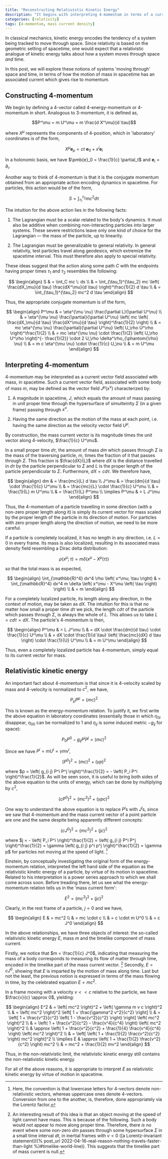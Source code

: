 ```yaml
---
title: "Reconstructing Relativistic Kinetic Energy"
description: "It begins with interpreting 4-momentum in terms of a current density for mass"
categories: [relativity]
tags: [4-momentum, mass current density]
---
```


In classical mechanics, kinetic energy encodes the tendency of a system being tracked to move through space. Since relativity is based on the geometric setting of space*time*, one would expect that a relativistic analogue of kinetic energy talks about how a system moves through space *and* time.

In this post, we will explore these notions of systems 'moving through' space and time, in terms of how the motion of mass in spacetime has an associated current which gives rise to momentum.

## Constructing 4-momentum

We begin by defining a 4-vector called 4-energy-momentum or 4-momentum in short. Analogous to 3-momentum, it is defined as,

$$P^\mu = m U^\mu = m \frac{d X^\mu}{d \tau}$$

where $X^\mu$ represents the components of 4-position, which in 'laboratory' coordinates is of the form,

$$X^\mu \pmb{e}_\mu = ct \: \pmb{e}_0 + x^i \pmb{e}_i$$

In a holonomic basis, we have $\pmb{e}_0 = \frac{1}{c} \partial_t$ and $\pmb{e}_i = \partial_i$.

Another way to think of 4-momentum is that it is the conjugate momentum obtained from an appropriate action encoding dynamics in spacetime. For particles, this action would be of the form,

$$S = \int_{\tau_1}^{\tau_2} mc^2 d \tau$$

The intuition for the above action lies in the following facts:

1. The Lagrangian must be a scalar related to the body's dynamics. It must also be additive when combining non-interacting particles into larger systems. These severe restrictions leave only one kind of choice for the Lagrangian — the mass of the particle, up to linearity.

2. The Lagrangian must be generalizable to general relativity. In general relativity, test particles travel along geodesics, which extremize the spacetime interval. This must therefore also apply to special relativity.

These ideas suggest that the action along some path $C$ with the endpoints having proper times $\tau_1$ and $\tau_2$ resembles the following:

$$
\begin{align}
S & = \int_C mc \: ds \\
& = \int_{\tau_1}^{\tau_2} mc \left( \frac{dX_\mu}{d \tau} \frac{dX^\mu}{d \tau} \right)^\frac{1}{2} d \tau \\
& = \int_{\tau_1}^{\tau_2} mc^2 d \tau
\end{align}
$$

Thus, the appropriate conjugate momentum is of the form,

$$
\begin{align}
P^\mu & = \eta^{\mu \nu} \frac{\partial L}{\partial U^\nu} \\
& = \eta^{\mu \nu} \frac{\partial}{\partial U^\nu} \left( mc \left( \frac{dX_\mu}{d \tau} \frac{dX^\mu}{d \tau} \right)^\frac{1}{2} \right) \\
& = mc \eta^{\mu \nu} \frac{\partial}{\partial U^\nu} \left( U_\rho U^\rho \right)^\frac{1}{2} \\
& = mc \eta^{\mu \nu} \cdot \frac{1}{2} \left( U_\rho U^\rho \right)^{- \frac{1}{2}} \cdot 2 U_\rho \delta^\rho_{\phantom{\rho} \nu} \\
& = m c \eta^{\mu \nu} \cdot \frac{1}{c} U_\nu \\
& = m U^\mu
\end{align}
$$

## Interpreting 4-momentum

4-momentum may be interpreted as a current vector field associated with mass, in spacetime. Such a current vector field, associated with some body of mass $m$, may be defined as the vector field $J^\mu \left( x^\nu \right)$ characterized by:

1. A magnitude in spacetime, $J$, which equals the amount of mass passing in unit proper time through the hypersurface of simulteinity $\Sigma$ (in a given frame) passing through $x^\nu$.

2. Having the same direction as the motion of the mass at each point, i.e. having the same direction as the velocity vector field $U^\mu$.

By construction, the mass current vector is its magnitude times the unit vector along 4-velocity, $\frac{1}{c} U^\mu$.

In a small proper time $d \tau$, the amount of mass $dm$ which passes through $\Sigma$ is the mass of the traversing particle, $m$, times the fraction of it that passes through $\Sigma$. This fraction is $\frac{dX}{L}$ where $dX$ is the distance travelled in $d \tau$ by the particle perpendicular to $\Sigma$ and $L$ is the proper length of the particle perpendicular to $\Sigma$. Furthermore, $dX = c d \tau$. We therefore have,

$$
\begin{align}
dm & = \frac{mc}{L} d \tau \\
J^\mu & = \frac{dm}{d \tau} \cdot \frac{1}{c} U^\mu \\
& = \frac{mc}{L} \cdot \frac{1}{c} U^\mu \\
& = \frac{1}{L} m U^\mu \\
& = \frac{1}{L} P^\mu \\
\implies P^\mu & = L J^\mu
\end{align}
$$

Thus, the 4-momentum of a particle travelling in some direction (with a non-zero proper length along it) is simply its current vector for mass scaled by the proper length of the particle in its direction of motion. For particles with zero proper length along the direction of motion, we need to be more careful.

If a particle is completely localized, it has no length in any direction, i.e. $L = 0$ in every frame. Its mass is also localized, resulting in its associated mass density field resembling a Dirac delta distribution:

$$\rho \left( x^\mu; \tau \right) = m \delta \left( x^\mu - X^\mu \left( \tau \right) \right)$$

so that the total mass is as expected,

$$
\begin{align}
\int_{\mathbb{R}^4} dx^4 \rho \left( x^\mu; \tau \right) & = \int_{\mathbb{R}^4} dx^4 m \delta \left( x^\mu - X^\mu \left( \tau \right) \right) \\
& = m
\end{align}
$$

For a completely lozalized particle, its length along any direction, in the context of motion, may be taken as $d X$. The intuition for this is that no matter how small a proper time $d \tau$ we pick, the length $c d \tau$ of the particle which passes through $\Sigma$, is always the whole of $L$. This allows us to take $L = c d \tau = dX$. The particle's 4-momentum is then,

$$
\begin{align}
P^\mu & = L J^\mu \\
& = dX \cdot \frac{dm}{d \tau} \cdot \frac{1}{c} U^\mu \\
& = dX \cdot \frac{1}{d \tau} \left( \frac{mc}{dX} d \tau \right) \cdot \frac{1}{U} U^\mu \\
& = m U^\mu
\end{align}
$$

Thus, even a completely lozalized particle has 4-momentum, simply equal to its current vector for mass.

## Relativistic kinetic energy

An important fact about 4-momentum is that since it is 4-velocity scaled by mass and 4-velocity is normalized to $c^2$, we have,

$$P_\mu P^\mu = \left( mc \right)^2$$

This is known as the energy-momentum relation. To justify it, we first write the above equation in laboratory coordinates (essentially those in which $\eta_{0 i}$ disappear, $\eta_{0 0}$ can be normalized to $1$ and $\eta_{i j}$ is some induced metric $- g_{i j}$ for space):

$$P_0 P^0 - g_{i j} P^i P^j = \left( mc \right)^2$$

Since we have $P^i = m U^i = \gamma m v^i$,

$$\left( P^0 \right)^2 = \left( mc \right)^2 + \left( \gamma p \right)^2$$

where $p = \left( g_{i j} P^i P^j \right)^\frac{1}{2} = - \left( P_i P^i \right)^\frac{1}{2}$. As will be seen soon, it is useful to bring both sides of the above equation to the units of energy, which can be done by multiplying by $c^2$,

$$\left( c P^0 \right)^2 = \left( mc^2 \right)^2 + \left( \gamma p c \right)^2$$

One way to understand the above equation is to replace $P^i$s with $J^i$s, since we saw that 4-momentum and the mass current vector of a point particle are one and the same despite being apparently different concepts:

$$\left( c J^0 \right)^2 = \left( m c^2 \right)^2 + \left( jc \right)^2$$

where $j = - \left( P_i P^i \right)^\frac{1}{2} = \left( g_{i j} P^i P^j \right)^\frac{1}{2} = \gamma \left( g_{i j} p^i p^j \right)^\frac{1}{2} = \gamma p$ for particles not moving at the speed of light. [^2]

[^2]: Here, the convention is that lowercase letters for 4-vectors denote non-relativistic vectors, whereas uppercase ones denote 4-vectors. Conversion from one to the another, is, therefore, done appropriately via the Lorentz factor.

Einstein, by conceptually investigating the original form of the energy-momentum relation, interpreted the left hand side of the equation as the relativistic kinetic energy of a particle, by virtue of its motion in spacetime. Related to his interpretation is a power series approach to which we shall come across soon. Before treading there, let us see what the energy-momentum relation tells us in the 'mass current form':

$$E^2 = \left( mc^2 \right)^2 + \left( j c \right)^2$$

Clearly, in the rest frame of a particle, $j=0$ and we have,

$$
\begin{align}
E & = mc^2 \\
& = mc \cdot c \\
& = c \cdot m U^0 \\
& = c J^0
\end{align}
$$

In the above relationships, we have three objects of interest: the so-called relativistic kinetic energy $E$, mass $m$ and the timelike component of mass current. 

Firstly, we notice that $m = \frac{1}{c} J^0$, indicating that measuring the mass of a body corresponds to measuring its flow of matter through time, encoded in the timelike part of the mass current vector. [^3] Secondly, $E = cJ^0$, showing that $E$ is imparted by the motion of mass along time. Last but not the least, the previous notion is expressed in terms of the mass flowing in time, by the celebrated equation $E = mc^2$. 

[^3]: An interesting result of this idea is that an object moving at the speed of light cannot have mass. This is because of the following. Such a body would not appear to move along proper time. Therefore, there _is_ no event where some non-zero $dm$ passes through some hypersurface $\Sigma$ in a small time interval $dt$, in inertial frames with $v<0$ ([a Lorentz-invariant statement]({% post_url 2022-04-16-real-reason-nothing-travels-faster-than-light %}#timelike-world-line)). This suggests that the timelike part of mass current is null.

In a frame moving with a velocity $v << c$ relative to the particle, we have $\frac{v}{c} \approx 0$, yielding:

$$
\begin{align}
E^2 & = \left( mc^2 \right)^2 + \left( \gamma m v c \right)^2 \\
& = \left( mc^2 \right)^2 \left[ 1 + \frac{\gamma^2 v^2}{c^2} \right] \\
& = \left[ 1 + \frac{v^2}{c^2} \left( 1 - \frac{v^2}{c^2} \right) \right] \left( mc^2 \right)^2 \\
& = \left( 1 + \frac{v^2}{c^2} - \frac{v^4}{c^4} \right) \left( mc^2 \right)^2 \\
& \approx \left( 1 + \frac{v^2}{c^2} + \frac{1}{4} \frac{v^4}{c^4} \right) \left( mc^2 \right)^2 \\
& = \left[ \left( 1 + \frac{1}{2} \frac{v^2}{c^2} \right) mc^2 \right]^2 \\
\implies E & \approx \left( 1 + \frac{1}{2} \frac{v^2}{c^2} \right) mc^2 \\
& = mc^2 + \frac{1}{2} mv^2
\end{align}
$$

Thus, in the non-relativistic limit, the relativistic kinetic energy still contains the non-relativistic kinetic energy.

For all of the above reasons, it is appropriate to interpret $E$ as relativistic kinetic energy by virtue of motion in spacetime.